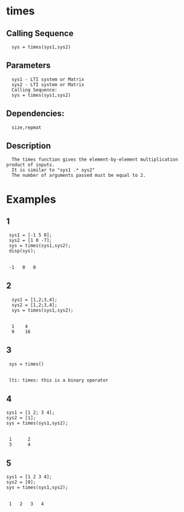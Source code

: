 # times
## Calling Sequence
      sys = times(sys1,sys2)
## Parameters
      sys1 - LTI system or Matrix
      sys2 - LTI system or Matrix
      Calling Sequence:
      sys = times(sys1,sys2)
## Dependencies:
      size,repmat
## Description
      The times function gives the element-by-element multiplication product of inputs.
      It is similar to "sys1 .* sys2"
      The number of arguments passed must be equal to 2.
# Examples
## 1
     sys1 = [-1 5 0];
     sys2 = [1 0 -7];
     sys = times(sys1,sys2);
     disp(sys);
##
     -1   0   0
## 2
      sys1 = [1,2;3,4];
      sys2 = [1,2;3,4];
      sys = times(sys1,sys2);
##
      1    4
      9    16
## 3
     sys = times()
##
     lti: times: this is a binary operator
## 4
    sys1 = [1 2; 3 4];
    sys2 = [1];
    sys = times(sys1,sys2);
##
     1      2
     3      4
## 5
    sys1 = [1 2 3 4];
    sys2 = [0];
    sys = times(sys1,sys2);
##
     1   2   3   4


     
